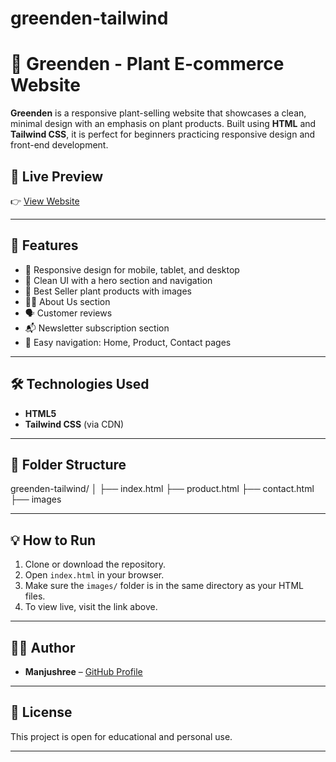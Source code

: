 # greenden-tailwind
# 🌿 Greenden - Plant E-commerce Website

**Greenden** is a responsive plant-selling website that showcases a clean, minimal design with an emphasis on plant products. Built using **HTML** and **Tailwind CSS**, it is perfect for beginners practicing responsive design and front-end development.

## 🔗 Live Preview

👉 [View Website](https://manjushree8.github.io/greenden-tailwind/)

---

## 📌 Features

- 🌱 Responsive design for mobile, tablet, and desktop
- 🌿 Clean UI with a hero section and navigation
- 🛒 Best Seller plant products with images
- 👩‍💼 About Us section
- 🗣️ Customer reviews
- 📬 Newsletter subscription section
- 🧭 Easy navigation: Home, Product, Contact pages

---

## 🛠️ Technologies Used

- **HTML5**
- **Tailwind CSS** (via CDN)

---

## 📁 Folder Structure

greenden-tailwind/
│
├── index.html
├── product.html
├── contact.html
├── images

---

## 💡 How to Run

1. Clone or download the repository.
2. Open `index.html` in your browser.
3. Make sure the `images/` folder is in the same directory as your HTML files.
4. To view live, visit the link above.
   
---

## 🧑‍💻 Author

- **Manjushree** – [GitHub Profile](https://github.com/manjushree8)

---

## 📝 License

This project is open for educational and personal use.

---

